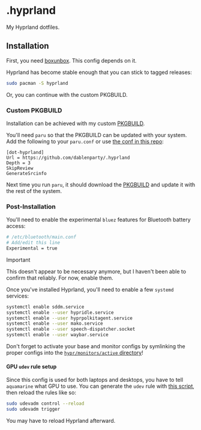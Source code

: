 # .hyprland

My Hyprland dotfiles.

## Installation

First, you need [boxunbox](https://github.com/dablenparty/boxunbox). This config depends on it.

Hyprland has become stable enough that you can stick to tagged releases:

```bash
sudo pacman -S hyprland
```

Or, you can continue with the custom PKGBUILD.

### Custom PKGBUILD

Installation can be achieved with my custom [PKGBUILD](pkgbuild/Hyprland-git/PKGBUILD).

You'll need `paru` so that the PKGBUILD can be updated with your system. Add the following to your `paru.conf` or use [the conf in this repo](paru/paru.conf):

```confini
[dot-hyprland]
Url = https://github.com/dablenparty/.hyprland
Depth = 3
SkipReview
GenerateSrcinfo
```

Next time you run `paru`, it should download the [PKGBUILD](pkgbuild/PKGBUILD) and update it with the rest of the system.

### Post-Installation

You'll need to enable the experimental `bluez` features for Bluetooth battery access:

```sh
# /etc/bluetooth/main.conf
# Add/edit this line
Experimental = true
```

> [!IMPORTANT]
> This doesn't appear to be necessary anymore, but I haven't been able to confirm that reliably. For now, enable them.

Once you've installed Hyprland, you'll need to enable a few `systemd` services:

```bash
systemctl enable sddm.service
systemctl enable --user hypridle.service
systemctl enable --user hyprpolkitagent.service
systemctl enable --user mako.service
systemctl enable --user speech-dispatcher.socket
systemctl enable --user waybar.service
```

Don't forget to activate your base and monitor configs by symlinking the proper configs into the [`hypr/monitors/active` directory](hypr/monitors)!

#### GPU `udev` rule setup

Since this config is used for both laptops and desktops, you have to tell `aquamarine` what GPU to use. You can generate the `udev` rule with [this script](udev/generate_rules.zsh), then reload the rules like so:

```bash
sudo udevadm control --reload
sudo udevadm trigger
```

You may have to reload Hyprland afterward.
